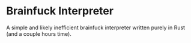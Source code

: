 # Brainfuck Interpreter

A simple and likely inefficient brainfuck interpreter written purely in Rust (and a couple hours time).
